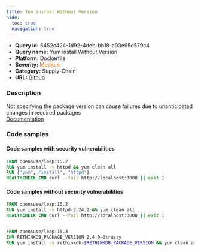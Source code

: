 ```yaml
---
title: Yum install Without Version
hide:
  toc: true
  navigation: true
---
```


<style>
  .highlight .hll {
    background-color: #ff171742;
  }
  .md-content {
    max-width: 1100px;
    margin: 0 auto;
  }
</style>

-   **Query id:** 6452c424-1d92-4deb-bb18-a03e95d579c4
-   **Query name:** Yum install Without Version
-   **Platform:** Dockerfile
-   **Severity:** <span style="color:#C60">Medium</span>
-   **Category:** Supply-Chain
-   **URL:** [Github](https://github.com/Checkmarx/kics/tree/master/assets/queries/dockerfile/yum_install_without_version)

### Description
Not specifying the package version can cause failures due to unanticipated changes in required packages<br>
[Documentation](https://docs.docker.com/develop/develop-images/dockerfile_best-practices/#run)

### Code samples
#### Code samples with security vulnerabilities
```dockerfile title="Postitive test num. 1 - dockerfile file" hl_lines="2 3"
FROM opensuse/leap:15.2
RUN yum install -y httpd && yum clean all
RUN ["yum", "install", "httpd"]
HEALTHCHECK CMD curl --fail http://localhost:3000 || exit 1

```


#### Code samples without security vulnerabilities
```dockerfile title="Negative test num. 1 - dockerfile file"
FROM opensuse/leap:15.2
RUN yum install -y httpd-2.24.2 && yum clean all
HEALTHCHECK CMD curl --fail http://localhost:3000 || exit 1


FROM opensuse/leap:15.3
ENV RETHINKDB_PACKAGE_VERSION 2.4.0~0trusty
RUN yum install -y rethinkdb-$RETHINKDB_PACKAGE_VERSION && yum clean all

```
